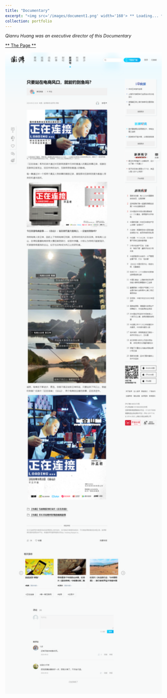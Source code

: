```yaml
---
title: "Documentary"
excerpt: "<img src='/images/document1.png' width='160'> ** Loading... ** "
collection: portfolio
---
```


*Qianru Huang was an executive director of this Documentary*

[** The Page **](https://www.thepaper.cn/newsDetail_forward_8994869)

<a href="https://www.thepaper.cn/newsDetail_forward_8994869" target="_blank" title="click to open new page">
    <img src="/images/pengpai_example.png" width="680"/>
</a>

<!-- <img src='/images/document1.png'>
<img src='/images/document2.png'>
<img src='/images/document3.png'> -->


